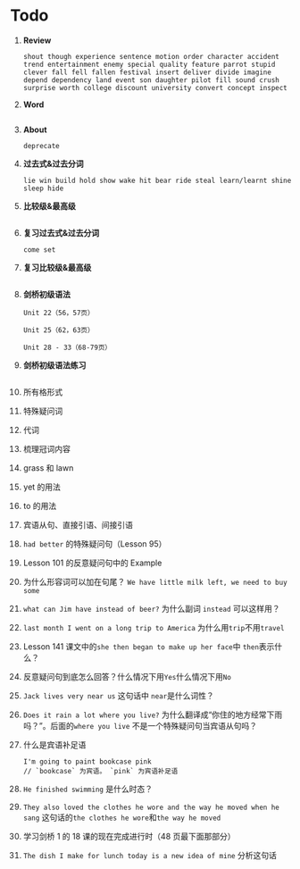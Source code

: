 # Todo

1. **Review**

   ```
   shout though experience sentence motion order character accident trend entertainment enemy special quality feature parrot stupid clever fall fell fallen festival insert deliver divide imagine depend dependency land event son daughter pilot fill sound crush surprise worth college discount university convert concept inspect
   ```

2. **Word**

   ```

   ```

3. **About**

   ```
   deprecate
   ```

4. **过去式&过去分词**

   ```
   lie win build hold show wake hit bear ride steal learn/learnt shine sleep hide
   ```

5. **比较级&最高级**

   ```

   ```

6. **复习过去式&过去分词**

   ```
   come set
   ```

7. **复习比较级&最高级**

   ```

   ```

8. **剑桥初级语法**

   ```
   Unit 22（56，57页）

   Unit 25（62，63页）

   Unit 28 - 33（68-79页）
   ```

9. **剑桥初级语法练习**

   ```

   ```

10. 所有格形式

11. 特殊疑问词

12. 代词

13. 梳理冠词内容

14. grass 和 lawn

15. yet 的用法

16. to 的用法

17. 宾语从句、直接引语、间接引语

18. `had better` 的特殊疑问句（Lesson 95）

19. Lesson 101 的反意疑问句中的 Example

20. 为什么形容词可以加在句尾？ `We have little milk left, we need to buy some`

21. `what can Jim have instead of beer?` 为什么副词 `instead` 可以这样用？

22. `last month I went on a long trip to America` 为什么用`trip`不用`travel`

23. Lesson 141 课文中的`she then began to make up her face`中 `then`表示什么？

24. 反意疑问句到底怎么回答？什么情况下用`Yes`什么情况下用`No`

25. `Jack lives very near us` 这句话中 `near`是什么词性？

26. `Does it rain a lot where you live?` 为什么翻译成“你住的地方经常下雨吗？”。后面的`where you live` 不是一个特殊疑问句当宾语从句吗？

27. 什么是宾语补足语

    ```
    I'm going to paint bookcase pink
    // `bookcase` 为宾语。 `pink` 为宾语补足语
    ```

28. `He finished swimming` 是什么时态？

29. `They also loved the clothes he wore and the way he moved when he sang` 这句话的`the clothes he wore`和`the way he moved`

30. 学习剑桥 1 的 18 课的现在完成进行时（48 页最下面那部分）

31. `The dish I make for lunch today is a new idea of mine` 分析这句话
